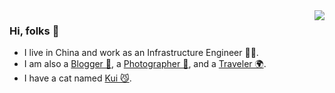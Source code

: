 <img align="right" src="https://github-readme-stats.vercel.app/api?username=joway&show_icons=true&icon_color=CE1D2D&text_color=718096&bg_color=ffffff&hide_title=true" />

### Hi, folks 👋

- I live in China and work as an Infrastructure Engineer 👨‍💻.
- I am also a [Blogger 📝](https://blog.joway.io), a [Photographer 📸](https://pho.joway.io/), and a [Traveler 🌍](https://blog.joway.io/travel/).
- I have a cat named [Kui 😼](https://blog.joway.io/cat/).

